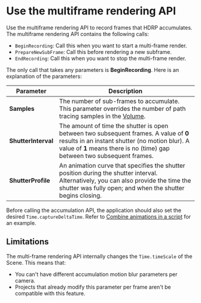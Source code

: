 # Use the multiframe rendering API

Use the multiframe rendering API to record frames that HDRP accumulates. The multiframe rendering API contains the following calls:

- `BeginRecording`: Call this when you want to start a multi-frame render.
- `PrepareNewSubFrame`: Call this before rendering a new subframe.
- `EndRecording`: Call this when you want to stop the multi-frame render.

The only call that takes any parameters is **BeginRecording**. Here is an explanation of the parameters:

| Parameter           | Description                                                  |
| ------------------- | ------------------------------------------------------------ |
| **Samples**         | The number of sub-frames to accumulate. This parameter overrides the number of path tracing samples in the [Volume](understand-volumes.md). |
| **ShutterInterval** | The amount of time the shutter is open between two subsequent frames. A value of **0** results in an instant shutter (no motion blur). A value of **1** means there is no (time) gap between two subsequent frames. |
| **ShutterProfile**  | An animation curve that specifies the shutter position during the shutter interval. Alternatively, you can also provide the time the shutter was fully open; and when the shutter begins closing. |

Before calling the accumulation API, the application should also set the desired `Time.captureDeltaTime`. Refer to [Combine animations in a script](rendering-combine-animation-sequences-in-script) for an example.

## Limitations

The multi-frame rendering API internally changes the `Time.timeScale` of the Scene. This means that:

- You can't have different accumulation motion blur parameters per camera.
- Projects that already modify this parameter per frame aren't be compatible with this feature.
